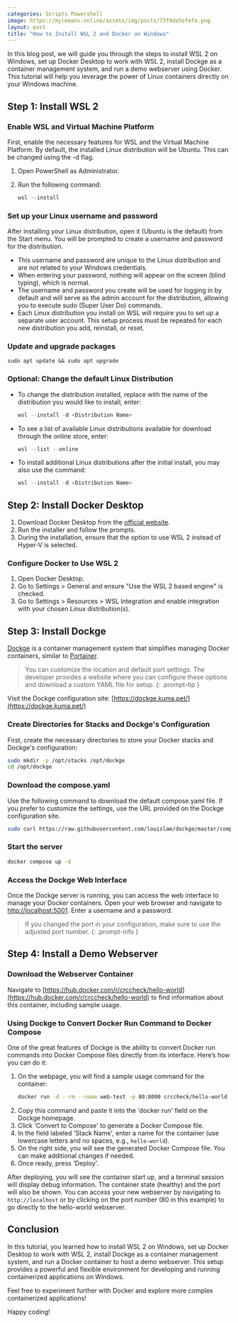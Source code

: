 ```yaml
---
categories: Scripts Powershell
image: https://mylemans.online/assets/img/posts/73f0de5efefe.png
layout: post
title: "How to Install WSL 2 and Docker on Windows"
---
```



In this blog post, we will guide you through the steps to install WSL 2 on Windows, set up Docker Desktop to work with WSL 2, install Dockge as a container management system, and run a demo webserver using Docker. This tutorial will help you leverage the power of Linux containers directly on your Windows machine.

## Step 1: Install WSL 2

### Enable WSL and Virtual Machine Platform

First, enable the necessary features for WSL and the Virtual Machine Platform. By default, the installed Linux distribution will be Ubuntu. This can be changed using the -d flag.

1. Open PowerShell as Administrator.
2. Run the following command:

    ```powershell
    wsl --install
    ```

### Set up your Linux username and password

After installing your Linux distribution, open it (Ubuntu is the default) from the Start menu. You will be prompted to create a username and password for the distribution.

- This username and password are unique to the Linux distribution and are not related to your Windows credentials.
- When entering your password, nothing will appear on the screen (blind typing), which is normal.
- The username and password you create will be used for logging in by default and will serve as the admin account for the distribution, allowing you to execute sudo (Super User Do) commands.
- Each Linux distribution you install on WSL will require you to set up a separate user account. This setup process must be repeated for each new distribution you add, reinstall, or reset.

### Update and upgrade packages

```
sudo apt update && sudo apt upgrade
```

### Optional: Change the default Linux Distribution

- To change the distribution installed, replace <Distribution Name> with the name of the distribution you would like to install, enter:
    ```powershell
    wsl --install -d <Distribution Name>
    ```
- To see a list of available Linux distributions available for download through the online store, enter:
    ```powershell
    wsl --list --online
    ```
- To install additional Linux distributions after the initial install, you may also use the command: 
   ```powershell
   wsl --install -d <Distribution Name>
   ```

## Step 2: Install Docker Desktop

1. Download Docker Desktop from the [official website](https://docs.docker.com/docker-for-windows/wsl/#download).
2. Run the installer and follow the prompts.
3. During the installation, ensure that the option to use WSL 2 instead of Hyper-V is selected.

### Configure Docker to Use WSL 2

1. Open Docker Desktop.
2. Go to Settings > General and ensure "Use the WSL 2 based engine" is checked.
3. Go to Settings > Resources > WSL Integration and enable integration with your chosen Linux distribution(s).

## Step 3: Install Dockge

[Dockge](https://github.com/louislam/dockge) is a container management system that simplifies managing Docker containers, similar to [Portainer](https://github.com/portainer/portainer). 

> You can customize the location and default port settings. The developer provides a website where you can configure these options and download a custom YAML file for setup.
{: .prompt-tip }

Visit the Dockge configuration site: [https://dockge.kuma.pet/](https://dockge.kuma.pet/)

### Create Directories for Stacks and Dockge's Configuration

First, create the necessary directories to store your Docker stacks and Dockge's configuration:

```sh
sudo mkdir -p /opt/stacks /opt/dockge
cd /opt/dockge
```

### Download the compose.yaml
Use the following command to download the default compose.yaml file. If you prefer to customize the settings, use the URL provided on the Dockge configuration site.

```sh
sudo curl https://raw.githubusercontent.com/louislam/dockge/master/compose.yaml --output compose.yaml
```

### Start the server

```sh
docker compose up -d
```

### Access the Dockge Web Interface

Once the Dockge server is running, you can access the web interface to manage your Docker containers. Open your web browser and navigate to [http://localhost:5001](http://localhost:5001). 
Enter a username and a password.

> If you changed the port in your configuration, make sure to use the adjusted port number.
{: .prompt-info }



## Step 4: Install a Demo Webserver

### Download the Webserver Container

Navigate to [https://hub.docker.com/r/crccheck/hello-world](https://hub.docker.com/r/crccheck/hello-world) to find information about this container, including sample usage.

### Using Dockge to Convert Docker Run Command to Docker Compose

One of the great features of Dockge is the ability to convert Docker run commands into Docker Compose files directly from its interface. Here’s how you can do it:

1. On the webpage, you will find a sample usage command for the container:
    ```sh
    docker run -d --rm --name web-test -p 80:8000 crccheck/hello-world
    ```
2. Copy this command and paste it into the 'docker run' field on the Dockge homepage.
3. Click 'Convert to Compose' to generate a Docker Compose file.
4. In the field labeled 'Stack Name', enter a name for the container (use lowercase letters and no spaces, e.g., `hello-world`).
5. On the right side, you will see the generated Docker Compose file. You can make additional changes if needed.
6. Once ready, press 'Deploy'.

After deploying, you will see the container start up, and a terminal session will display debug information. The container state (healthy) and the port will also be shown. You can access your new webserver by navigating to `http://localhost` or by clicking on the port number (80 in this example) to go directly to the hello-world webserver.


## Conclusion

In this tutorial, you learned how to install WSL 2 on Windows, set up Docker Desktop to work with WSL 2, install Dockge as a container management system, and run a Docker container to host a demo webserver. This setup provides a powerful and flexible environment for developing and running containerized applications on Windows.

Feel free to experiment further with Docker and explore more complex containerized applications!

Happy coding!
